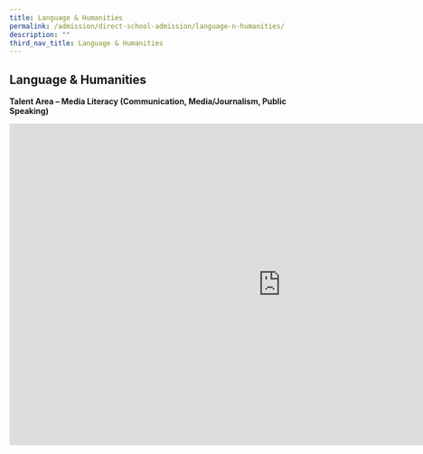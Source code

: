 ```yaml
---
title: Language & Humanities
permalink: /admission/direct-school-admission/language-n-humanities/
description: ""
third_nav_title: Language & Humanities
---
```

## Language &amp; Humanities

**Talent Area – Media Literacy (Communication, Media/Journalism, Public Speaking)**

<iframe allowfullscreen="true" height="569" width="960" frameborder="0" src="https://docs.google.com/presentation/d/e/2PACX-1vSBLq6SHPL42FGZaThS1AIfJKhmFh9IA3ewg8oi-yOR6fokr-FLQjoLhYsIXRM27qAegxCWIl3157ih/embed?start=true&amp;loop=true&amp;delayms=3000"></iframe>